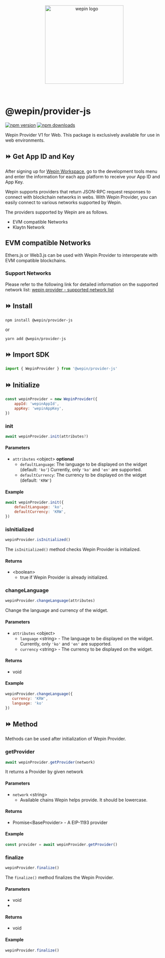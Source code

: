 <br/>

<p align="center">
  <a href="https://www.wepin.io/">
      <picture>
        <source media="(prefers-color-scheme: dark)">
        <img alt="wepin logo" src="https://github.com/WepinWallet/wepin-web-sdk-v1/blob/main/assets/wepin_logo_color.png?raw=true" width="250" height="auto">
      </picture>
</a>
</p>

<br>


# @wepin/provider-js

[![npm version](https://img.shields.io/npm/v/@wepin/provider-js?style=for-the-badge)](https://www.npmjs.org/package/@wepin/provider-js) [![npm downloads](https://img.shields.io/npm/dt/@wepin/provider-js.svg?label=downloads&style=for-the-badge)](https://www.npmjs.org/package/@wepin/provider-js)

Wepin Provider V1 for Web. This package is exclusively available for use in web environments.

## ⏩ Get App ID and Key
After signing up for [Wepin Workspace](https://workspace.wepin.io/), go to the development tools menu and enter the information for each app platform to receive your App ID and App Key.

Wepin supports providers that return JSON-RPC request responses to connect with blockchain networks in webs. With Wepin Provider, you can easily connect to various networks supported by Wepin.

The providers supported by Wepin are as follows.

- EVM compatible Networks
- Klaytn Network 


## EVM compatible Networks
Ethers.js or Web3.js can be used with Wepin Provider to interoperate with EVM compatible blockchains.
### Support Networks

Please refer to the following link for detailed information on the supported network list:
[wepin provider - supported network list](https://htmlpreview.github.io/?https://github.com/WepinWallet/wepin-web-sdk-v1/blob/main/packages/provider/assets/supportedNetworkTable.html)


## ⏩ Install

```
npm install @wepin/provider-js
```
or
```
yarn add @wepin/provider-js
```

## ⏩ Import SDK
```js
import { WepinProvider } from '@wepin/provider-js'
```

## ⏩ Initialize
```js
const wepinProvider = new WepinProvider({
    appId: 'wepinAppId',
    appKey: 'wepinAppKey',
})
```

### init
```js
await wepinProvider.init(attributes?)
```
#### Parameters
- `attributes` \<object> __optional__
    - `defaultLanguage`: The language to be displayed on the widget (default: `'ko'`)
Currently, only `'ko'` and `'en'` are supported.
    - `defaultCurrency`: The currency to be displayed on the widget (default: `'KRW'`)

#### Example
```js
await wepinProvider.init({
    defaultLanguage: 'ko',
    defaultCurrency: 'KRW',
})
```
### isInitialized
```js
wepinProvider.isInitialized()
```
The `isInitialized()` method checks Wepin Provider is initialized.

#### Returns
- \<boolean>
    - true if Wepin Provider is already initialized.

### changeLanguage
```javascript
wepinProvider.changeLanguage(attributes)
```

Change the language and currency of the widget.

#### Parameters
- `attributes` \<object>
  - `language` \<string> - The language to be displayed on the widget. Currently, only `'ko'` and `'en'` are supported.
  - `currency` \<string> - The currency to be displayed on the widget.

#### Returns
- void

#### Example

```javascript
wepinProvider.changeLanguage({
   currency: 'KRW',
   language: 'ko'
})
```

## ⏩ Method
Methods can be used after initialization of Wepin Provider.

### getProvider
```javascript
await wepinProvider.getProvider(network)
```

It returns a Provider by given network

#### Parameters

- `network` \<string> 
  - Available chains Wepin helps provide. It should be lowercase.

#### Returns
- Promise\<BaseProvider> - A EIP-1193 provider

#### Example

```javascript
const provider = await wepinProvider.getProvider()
```

### finalize
```js
wepinProvider.finalize()
```

The `finalize()` method finalizes the Wepin Provider.

#### Parameters
 - void
 - 
#### Returns
 - void

#### Example
```js
wepinProvider.finalize()
```

